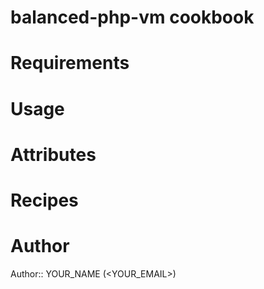 # balanced-php-vm cookbook

# Requirements

# Usage

# Attributes

# Recipes

# Author

Author:: YOUR_NAME (<YOUR_EMAIL>)
